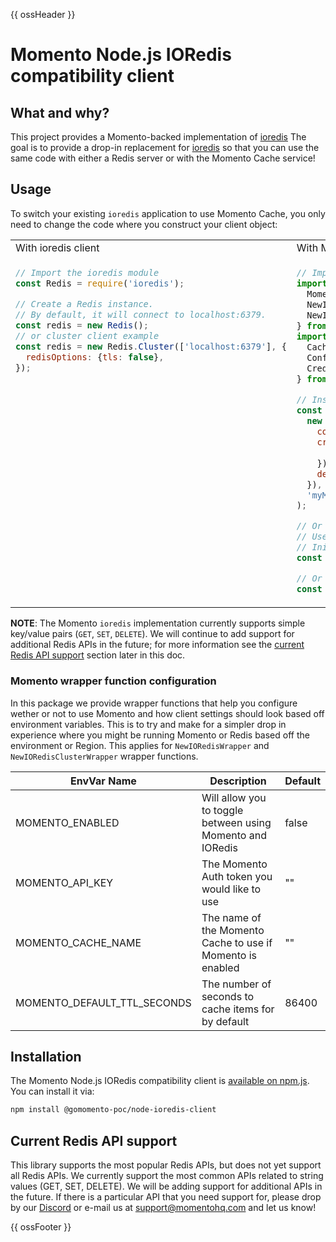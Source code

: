 {{ ossHeader }}

# Momento Node.js IORedis compatibility client

## What and why?

This project provides a Momento-backed implementation of [ioredis](https://github.com/luin/ioredis)
The goal is to provide a drop-in replacement for [ioredis](https://github.com/luin/ioredis) so that you can
use the same code with either a Redis server or with the Momento Cache service!

## Usage

To switch your existing `ioredis` application to use Momento Cache, you only need to change the code where you construct
your client object:

<table>
<tr>
 <td width="50%">With ioredis client</td>
 <td width="50%">With Momento's Redis compatibility client</td>
</tr>
<tr>
 <td width="50%" valign="top">

```javascript
// Import the ioredis module
const Redis = require('ioredis');

// Create a Redis instance.
// By default, it will connect to localhost:6379.
const redis = new Redis();
// or cluster client example
const redis = new Redis.Cluster(['localhost:6379'], {
  redisOptions: {tls: false},
});
```

</td>
<td width="50%">

```javascript
// Import the Momento redis compatibility client.
import {
  MomentoRedisAdapter,
  NewIORedisWrapper,
  NewIORedisClusterWrapper,
} from '@gomomento-poc/node-ioredis-client';
import {
  CacheClient,
  Configurations,
  CredentialProvider,
} from '@gomomento/sdk';

// Instantiate Momento Adapter Directly
const Redis = new MomentoRedisAdapter(
  new CacheClient({
    configuration: Configurations.Laptop.v1(),
    credentialProvider: CredentialProvider.fromEnvironmentVariable({
      environmentVariableName: 'MOMENTO_API_KEY',
    }),
    defaultTtlSeconds: 3600,
  }),
  'myMomentoCache',
);

// Or use Momento wrapper functions to provide a more drop in friendly replacement when trying to toggle between Momento and Redis.
// Use env vars to configure Momento. See Momento wrapper function configuration section.
// Initialize basic Redis client Momento wrapper
const redisClient = NewIORedisWrapper();

// Or initilize Momento as you would an `ioredis cluster client
const redisClusterClient = NewIORedisClusterWrapper([], {});
```

 </td>
</tr>
</table>

**NOTE**: The Momento `ioredis` implementation currently supports simple key/value pairs (`GET`, `SET`, `DELETE`). We will continue to add support for additional Redis APIs in the future; for more information see the [current Redis API support](#current-redis-api-support) section later in this doc.

### Momento wrapper function configuration

In this package we provide wrapper functions that help you configure wether or not to use Momento and how client settings should look based off environment variables. This is to try and make for a simpler drop in experience where you might be running Momento or Redis based off the environment or Region. This applies for `NewIORedisWrapper` and `NewIORedisClusterWrapper` wrapper functions.

| EnvVar Name                 | Description                                                | Default |
|-----------------------------|------------------------------------------------------------|---------|
| MOMENTO_ENABLED             | Will allow you to toggle between using Momento and IORedis | false   |
| MOMENTO_API_KEY             | The Momento Auth token you would like to use               | ""      |
| MOMENTO_CACHE_NAME          | The name of the Momento Cache to use if Momento is enabled | ""      |
| MOMENTO_DEFAULT_TTL_SECONDS | The number of seconds to cache items for by default        | 86400   |

## Installation

The Momento Node.js IORedis compatibility client is [available on npm.js](https://www.npmjs.com/package/@gomomento-poc/node-ioredis-client). You can install it via:

```bash
npm install @gomomento-poc/node-ioredis-client
```

## Current Redis API support

This library supports the most popular Redis APIs, but does not yet support all Redis APIs. We currently support the most common APIs related to string values (GET, SET, DELETE). We will be adding support for additional APIs in the future. If there is a particular API that you need support for, please drop by our [Discord](https://discord.com/invite/3HkAKjUZGq) or e-mail us at [support@momentohq.com](mailto:support@momentohq.com) and let us know!

{{ ossFooter }}
